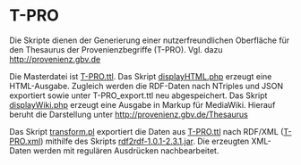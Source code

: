 ﻿# T-PRO

Die Skripte dienen der Generierung einer nutzerfreundlichen Oberfläche für den Thesaurus der Provenienzbegriffe (T-PRO). Vgl. dazu http://provenienz.gbv.de

Die Masterdatei ist [T-PRO.ttl](T-PRO.ttl). Das Skript [displayHTML.php](displayHTML.php) erzeugt eine HTML-Ausgabe. Zugleich werden die RDF-Daten nach NTriples und JSON exportiert sowie unter T-PRO_export.ttl neu abgespeichert. Das Skript [displayWiki.php](displayWiki.php) erzeugt eine Ausgabe in Markup für MediaWiki. Hierauf beruht die Darstellung unter http://provenienz.gbv.de/Thesaurus

Das Skript [transform.pl](transform.pl) exportiert die Daten aus [T-PRO.ttl](T-PRO.ttl) nach RDF/XML ([T-PRO.xml](T-PRO.xml)) mithilfe des Skripts [rdf2rdf-1.0.1-2.3.1.jar](rdf2rdf-1.0.1-2.3.1.jar). Die erzeugten XML-Daten werden mit regulären Ausdrücken nachbearbeitet.